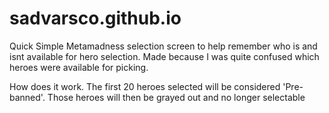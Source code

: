 # sadvarsco.github.io
Quick Simple Metamadness selection screen to help remember who is and isnt available for hero selection.
Made because I was quite confused which heroes were available for picking.

How does it work.
The first 20 heroes selected will be considered 'Pre-banned'. Those heroes will then be grayed out and no longer selectable